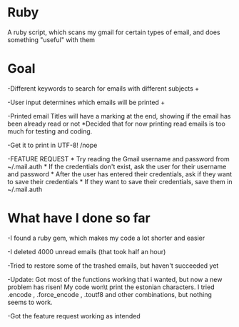 # Ruby
A ruby script, which scans my gmail for certain types of email, and does something "useful" with them


# Goal


-Different keywords to search for emails with different subjects +

-User input determines which emails will be printed +

-Printed email Titles will have a marking at the end, showing if the email has been already read or not
              *Decided that for now printing read emails is too much for testing and coding. 

-Get it to print in UTF-8! /nope

-FEATURE REQUEST
              * Try reading the Gmail username and password from ~/.mail.auth
              * If the credentials don't exist, ask the user for their username and password
              * After the user has entered their credentials, ask if they want to save their credentials
              * If they want to save their credentials, save them in ~/.mail.auth

# What have I done so far


-I found a ruby gem, which makes my code a lot shorter and easier

-I deleted 4000 unread emails (that took half an hour)

-Tried to restore some of the trashed emails, but haven't succeeded yet

-Update: Got most of the functions working that i wanted, but now a new problem has risen! My code won\t print the estonian characters. I tried .encode , .force_encode , .toutf8 and other combinations, but nothing seems to work.

-Got the feature request working as intended
